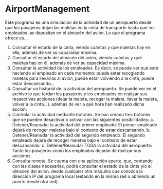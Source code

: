 # AirportManagement
Este programa es una simulación de la actividad de un aeropuerto desde que los pasajeros dejan las maletas en la cinta de transporte hasta que los empleados las depositan en el almacén del avión.
Lo que el programa ofrece es…
  1.	Consultar el estado de la cinta, viendo cuántas y qué maletas hay en ella, además de ver su capacidad máxima.
  2.	Consultar el estado del almacén del avión, viendo cuántas y qué maletas hay en él, además de ver su capacidad máxima.
  3.	Consultar la actividad de los empleados. Es decir, se puede ver qué está haciendo el empleado en cada momento: puede estar        recogiendo maletas para llevarlas al avión, puede estar volviendo a la cinta, puede estar descansando…
  4.	Consultar un historial de la actividad del aeropuerto. Se puede ver en el archivo lo que tardan los pasajeros y los empleados en realizar sus respectivas acciones (dejar la maleta, recoger la maleta, llevar la maleta, volver a la cinta...), además de ver a qué hora han realizado dicha acción.
  5.	Controlar la actividad mediante botones. Se han creado tres botones que se pueden desactivar o activar con las siguientes posibilidades:
    a.	Detener/Reanudar la actividad del primer empleado: El primer empleado dejará de recoger maletas bajo el contexto de estar descansando.
    b.	Detener/Reanudar la actividad del segundo empleado: El segundo empleado dejará de recoger maletas bajo el contexto de estar descansando.
    c.	Detener/Reanudar TODA la actividad del aeropuerto: Tanto los pasajeros como los empleados dejarán de realizar sus acciones.
  6.	Consulta remota. Se cuenta con una aplicación aparte, que, contando con las clases necesarias, podrá consultar el estado de la cinta y/o el almacén del avión, desde cualquier otra máquina que conozca la dirección IP del programa local (estando en la misma red o abriendo un puerto desde otra red).


